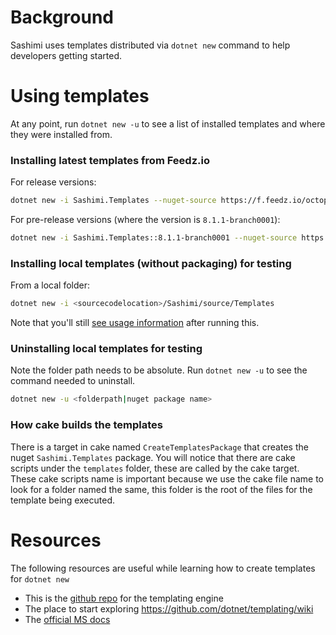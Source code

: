 # Background

Sashimi uses templates distributed via `dotnet new` command to help developers getting started.



# Using templates

At any point, run ```dotnet new -u``` to see a list of installed templates and where they were installed from.

### Installing latest templates from Feedz.io

For release versions:
```bash
dotnet new -i Sashimi.Templates --nuget-source https://f.feedz.io/octopus-deploy/dependencies/nuget/index.json
```
For pre-release versions (where the version is `8.1.1-branch0001`):
```bash
dotnet new -i Sashimi.Templates::8.1.1-branch0001 --nuget-source https://f.feedz.io/octopus-deploy/dependencies/nuget/index.json
```

### Installing local templates (without packaging) for testing

From a local folder:
```bash
dotnet new -i <sourcecodelocation>/Sashimi/source/Templates
```

Note that you'll still [see usage information](https://stackoverflow.com/questions/56259025/dotnet-new-install-shows-usage-information) after running this.
### Uninstalling local templates for testing

Note the folder path needs to be absolute. Run ```dotnet new -u``` to see the command needed to uninstall.
```bash
dotnet new -u <folderpath|nuget package name>
```

### How cake builds the templates
There is a target in cake named `CreateTemplatesPackage` that creates the nuget `Sashimi.Templates` package.
You will notice that there are cake scripts under the `templates` folder, these are called by the cake target.
These cake scripts name is important because we use the cake file name to look for a folder named the same, this folder is the root of the files for the template being executed.

# Resources

The following resources are useful while learning how to create templates for `dotnet new`

- This is the [github repo](https://github.com/dotnet/templating) for the templating engine
- The place to start exploring https://github.com/dotnet/templating/wiki
- The [official MS docs](https://docs.microsoft.com/en-us/dotnet/core/tools/custom-templates)



